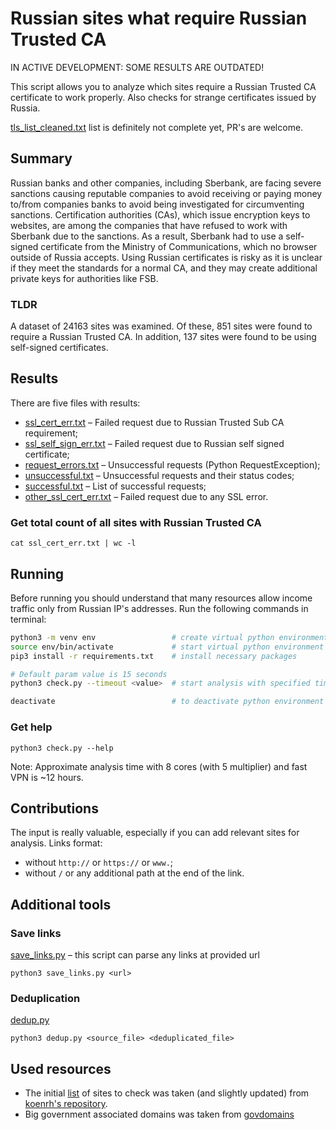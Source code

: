 # Russian sites what require Russian Trusted CA

IN ACTIVE DEVELOPMENT: SOME RESULTS ARE OUTDATED!

This script allows you to analyze which sites require a Russian Trusted CA certificate to work properly. Also checks for strange certificates issued by Russia.

[tls_list_cleaned.txt](tls_list_cleaned.txt) list is definitely not complete yet, PR's are welcome.

## Summary

Russian banks and other companies, including Sberbank, are facing severe sanctions causing reputable companies to avoid receiving or paying money to/from companies banks to avoid being investigated for circumventing sanctions. Certification authorities (CAs), which issue encryption keys to websites, are among the companies that have refused to work with Sberbank due to the sanctions. As a result, Sberbank had to use a self-signed certificate from the Ministry of Communications, which no browser outside of Russia accepts. Using Russian certificates is risky as it is unclear if they meet the standards for a normal CA, and they may create additional private keys for authorities like FSB.

### TLDR

A dataset of 24163 sites was examined. Of these, 851 sites were found to require a Russian Trusted CA. In addition, 137 sites were found to be using self-signed certificates.

## Results

There are five files with results:

* [ssl_cert_err.txt](ssl_cert_err.txt) – Failed request due to Russian Trusted Sub CA requirement;
* [ssl_self_sign_err.txt](ssl_self_sign_err.txt) – Failed request due to Russian self signed certificate;
* [request_errors.txt](request_errors.txt) – Unsuccessful requests (Python RequestException);
* [unsuccessful.txt](unsuccessful.txt) – Unsuccessful requests and their status codes;
* [successful.txt](successful.txt) – List of successful requests;
* [other_ssl_cert_err.txt](other_ssl_cert_err.txt) – Failed request due to any SSL error.

### Get total count of all sites with Russian Trusted CA

    cat ssl_cert_err.txt | wc -l

## Running

Before running you should understand that many resources allow income traffic only from Russian IP's addresses.
Run the following commands in terminal:

```bash
python3 -m venv env                 # create virtual python environment
source env/bin/activate             # start virtual python environment
pip3 install -r requirements.txt    # install necessary packages

# Default param value is 15 seconds
python3 check.py --timeout <value>  # start analysis with specified timeout param

deactivate                          # to deactivate python environment
```

### Get help

    python3 check.py --help

Note: Approximate analysis time with 8 cores (with 5 multiplier) and fast VPN is ~12 hours.

## Contributions

The input is really valuable, especially if you can add relevant sites for analysis.
Links format:

* without `http://` or `https://` or `www.`;
* without `/` or any additional path at the end of the link.

## Additional tools

### Save links

[save_links.py](save_links.py) – this script can parse any links at provided url

`python3 save_links.py <url>`

### Deduplication

[dedup.py](dedup.py)

`python3 dedup.py <source_file> <deduplicated_file>`

## Used resources

* The initial [list](tls_list_cleaned.txt) of sites to check was taken (and slightly updated) from [koenrh's repository](https://github.com/koenrh/russian-trusted-root-ca).
* Big government associated domains was taken from [govdomains](https://github.com/infoculture/govdomains)
